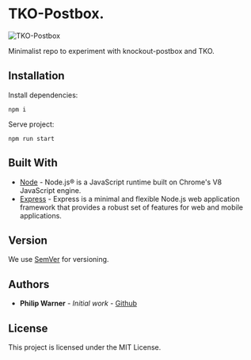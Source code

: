 # TKO-Postbox.

![TKO-Postbox](https://repository-images.githubusercontent.com/232512685/70107a80-31f8-11ea-9436-66c4dc25c0e2)

Minimalist repo to experiment with knockout-postbox and TKO.

## Installation

Install dependencies:
```
npm i
```
Serve project:
```
npm run start
```

## Built With

* [Node](https://nodejs.org) - Node.js® is a JavaScript runtime built on Chrome's V8 JavaScript engine.
* [Express](https://expressjs.com/) - Express is a minimal and flexible Node.js web application framework that provides a robust set of features for web and mobile applications.

## Version

We use [SemVer](http://semver.org/) for versioning.

## Authors

* **Philip Warner** - *Initial work* - [Github](https://github.com/phil-warner)

## License

This project is licensed under the MIT License.
